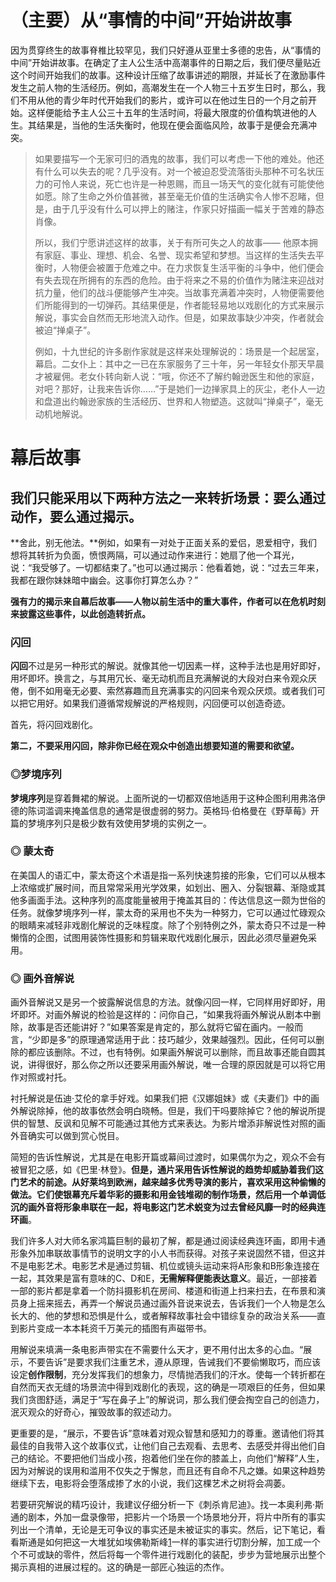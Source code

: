 # （主要）从“事情的中间”开始讲故事

因为贯穿终生的故事脊椎比较罕见，我们只好遵从亚里士多德的忠告，从“事情的中间”开始讲故事。在确定了主人公生活中高潮事件的日期之后，我们便尽量贴近这个时间开始我们的故事。这种设计压缩了故事讲述的期限，并延长了在激励事件发生之前人物的生活经历。例如，高潮发生在一个人物三十五岁生日时，那么，我们不用从他的青少年时代开始我们的影片，或许可以在他过生日的一个月之前开始。这样便能给予主人公三十五年的生活时间，将最大限度的价值构筑进他的人生。其结果是，当他的生活失衡时，他现在便会面临风险，故事于是便会充满冲突。

> 如果要描写一个无家可归的酒鬼的故事，我们可以考虑一下他的难处。他还有什么可以失去的呢？几乎没有。对一个被迫忍受流落街头那种不可名状压力的可怜人来说，死亡也许是一种恩赐，而且一场天气的变化就有可能使他如愿。除了生命之外价值甚微，甚至毫无价值的生活确实令人惨不忍睹，但是，由于几乎没有什么可以押上的赌注，作家只好描画一幅关于苦难的静态肖像。
>
> 所以，我们宁愿讲述这样的故事，关于有所可失之人的故事—— 他原本拥有家庭、事业、理想、机会、名誉、现实希望和梦想。当这样的生活失去平衡时，人物便会被置于危难之中。在力求恢复生活平衡的斗争中，他们便会有失去现在所拥有的东西的危险。由于将来之不易的价值作为赌注来迎战对抗力量，他们的战斗便能够产生冲突。当故事充满着冲突时，人物便需要他们所能得到的一切弹药。其结果便是，作者能轻易地以戏剧化的方式来展示解说，事实会自然而无形地流入动作。但是，如果故事缺少冲突，作者就会被迫“掸桌子”。
>
> 例如，十九世纪的许多剧作家就是这样来处理解说的：场景是一个起居室，幕启。二女仆上：其中之一已在东家服务了三十年，另一年轻女仆那天早晨才被雇佣。老女仆转向新人说：“哦，你还不了解约翰逊医生和他的家庭，对吧？那好，让我来告诉你……”于是她们一边掸家具上的灰尘，老仆人一边和盘道出约翰逊家族的生活经历、世界和人物塑造。这就叫“掸桌子”，毫无动机地解说。

# 幕后故事

## **我们只能采用以下两种方法之一来转折场景：要么通过动作，要么通过揭示。**

**舍此，别无他法。**例如，如果有一对处于正面关系的爱侣，恩爱相守，我们想将其转折为负面，愤恨两隔，可以通过动作来进行：她扇了他一个耳光，说：“我受够了。一切都结束了。”也可以通过揭示：他看着她，说：“过去三年来，我都在跟你妹妹暗中幽会。这事你打算怎么办？”

**强有力的揭示来自幕后故事——人物以前生活中的重大事件，作者可以在危机时刻来披露这些事件，以此创造转折点。**



### **闪回**

**闪回**不过是另一种形式的解说。就像其他一切因素一样，这种手法也是用好即好，用坏即坏。换言之，与其用冗长、毫无动机而且充满解说的大段对白来令观众厌倦，倒不如用毫无必要、索然寡趣而且充满事实的闪回来令观众厌烦。或者我们可以把它用好。如果我们遵循常规解说的严格规则，闪回便可以创造奇迹。

首先，将闪回戏剧化。

**第二，不要采用闪回，除非你已经在观众中创造出想要知道的需要和欲望。**

### **◎梦境序列**

**梦境序列**是穿着舞裙的解说。上面所说的一切都双倍地适用于这种企图利用弗洛伊德的陈词滥调来掩盖信息的通常是很虚弱的努力。英格玛·伯格曼在《野草莓》开篇的梦境序列只是极少数有效使用梦境的实例之一。

### **◎ 蒙太奇**

在美国人的语汇中，蒙太奇这个术语是指一系列快速剪接的形象，它们可以从根本上浓缩或扩展时间，而且常常采用光学效果，如划出、圈入、分裂银幕、渐隐或其他多画面手法。这种序列的高度能量被用于掩盖其目的：传达信息这一颇为世俗的任务。就像梦境序列一样，蒙太奇的采用也不失为一种努力，它可以通过忙碌观众的眼睛来减轻非戏剧化解说的乏味程度。除了个别特例之外，蒙太奇只不过是一种懒惰的企图，试图用装饰性摄影和剪辑来取代戏剧化展示，因此必须尽量避免采用。

### **◎ 画外音解说**

画外音解说又是另一个披露解说信息的方法。就像闪回一样，它同样用好即好，用坏即坏。对画外解说的检验是这样的：问你自己，“如果我将画外解说从剧本中删除，故事是否还能讲好？”如果答案是肯定的，那么就将它留在画内。一般而言，“少即是多”的原理通常适用于此：技巧越少，效果越强烈。因此，任何可以删除的都应该删除。不过，也有特例。如果画外解说可以删除，而且故事还能自圆其说，讲得很好，那么你之所以还要采用画外解说，唯一合理的原因就是可以将它用作对照或衬托。

衬托解说是伍迪·艾伦的拿手好戏。如果我们把《汉娜姐妹》或《夫妻们》中的画外解说除掉，他的故事依然会明白晓畅。但是，我们干吗要除掉它？他的解说所提供的智慧、反讽和见解不可能通过其他方式来表达。为影片增添非解说性对照的画外音确实可以做到赏心悦目。

简短的告诉性解说，尤其是在电影开篇或幕间过渡时，如果偶尔为之，观众不会有被冒犯之感，如《巴里·林登》。**但是，通片采用告诉性解说的趋势却威胁着我们这门艺术的前途。**从好莱坞到欧洲，越来越多优秀导演的影片，喜欢采用这种偷懒的做法。它们使银幕充斥着华彩的摄影和用金钱堆砌的制作场景，然后用一个单调低沉的画外音将形象串联在一起，将电影这门艺术蜕变为过去曾经风靡一时的**经典连环画**。

我们许多人对大师名家鸿篇巨制的最初了解，都是通过阅读经典连环画，即用卡通形象外加串联故事情节的说明文字的小人书而获得。对孩子来说固然不错，但这并不是电影艺术。电影艺术是通过剪辑、机位或镜头运动来将A形象和B形象连接在一起，其效果是富有意味的C、D和E，**无需解释便能表达意义**。最近，一部接着一部的影片都是拿着一个防抖摄影机在房间、楼道和街道上扫来扫去，在布景和演员身上摇来摇去，再弄一个解说员通过画外音说来说去，告诉我们一个人物是怎么长大的、他的梦想和恐惧是什么，或者解释故事社会中错综复杂的政治关系——直到影片变成一本本耗资千万美元的插图有声磁带书。

用解说来填满一条电影声带实在不需要什么天才，更不用付出太多的心血。“展示，不要告诉”是要求我们注重艺术，遵从原理，告诫我们不要偷懒取巧，而应该设定**创作限制**，充分发挥我们的想象力，尽情抛洒我们的汗水。使每一个转折都在自然而天衣无缝的场景流中得到戏剧化的表现，这的确是一项艰巨的任务，但如果我们贪图舒适，满足于“写在鼻子上”的解说词，那么我们便会掏空自己的创造力，泯灭观众的好奇心，摧毁故事的叙述动力。

更重要的是，“展示，不要告诉”意味着对观众智慧和感知力的尊重。邀请他们将其最佳的自我带入这个故事仪式，让他们自己去观看、去思考、去感受并得出他们自己的结论。不要把他们当成小孩，抱着他们坐在你的膝盖上，向他们“解释”人生，因为对解说的误用和滥用不仅失之于懈怠，而且还有自命不凡之嫌。如果这种趋势继续下去，电影将会堕落成掺了水的小说，我们这棵艺术之树将会凋萎。

若要研究解说的精巧设计，我建议仔细分析一下《刺杀肯尼迪》。找一本奥利弗·斯通的剧本，外加一盘录像带，把影片一个场景一个场景地分开，将片中所有的事实列出一个清单，无论是无可争议的事实还是未被证实的事实。然后，记下笔记，看看斯通是如何把这一大堆犹如埃佛勒斯峰[1](#1_32)一样的事实进行切割分解，加工成一个个不可或缺的零件，然后将每一个零件进行戏剧化的装配，步步为营地展示出整个揭示真相的进展过程的。这的确是一部匠心独运的杰作。